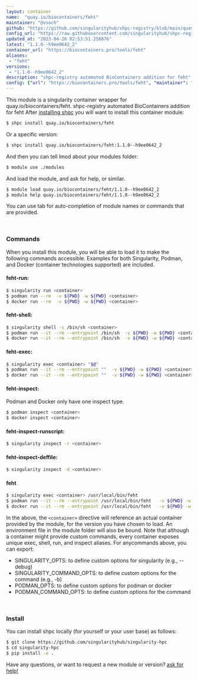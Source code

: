 ```yaml
---
layout: container
name:  "quay.io/biocontainers/feht"
maintainer: "@vsoch"
github: "https://github.com/singularityhub/shpc-registry/blob/main/quay.io/biocontainers/feht/container.yaml"
config_url: "https://raw.githubusercontent.com/singularityhub/shpc-registry/main/quay.io/biocontainers/feht/container.yaml"
updated_at: "2023-04-26 02:53:51.258876"
latest: "1.1.0--h9ee0642_2"
container_url: "https://biocontainers.pro/tools/feht"
aliases:
 - "feht"
versions:
 - "1.1.0--h9ee0642_2"
description: "shpc-registry automated BioContainers addition for feht"
config: {"url": "https://biocontainers.pro/tools/feht", "maintainer": "@vsoch", "description": "shpc-registry automated BioContainers addition for feht", "latest": {"1.1.0--h9ee0642_2": "sha256:90fe268421161dea13e0b16b1550fc5069f1e8e556253ff7b45603f3e29ffb47"}, "tags": {"1.1.0--h9ee0642_2": "sha256:90fe268421161dea13e0b16b1550fc5069f1e8e556253ff7b45603f3e29ffb47"}, "docker": "quay.io/biocontainers/feht", "aliases": {"feht": "/usr/local/bin/feht"}}
---
```


This module is a singularity container wrapper for quay.io/biocontainers/feht.
shpc-registry automated BioContainers addition for feht
After [installing shpc](#install) you will want to install this container module:


```bash
$ shpc install quay.io/biocontainers/feht
```

Or a specific version:

```bash
$ shpc install quay.io/biocontainers/feht:1.1.0--h9ee0642_2
```

And then you can tell lmod about your modules folder:

```bash
$ module use ./modules
```

And load the module, and ask for help, or similar.

```bash
$ module load quay.io/biocontainers/feht/1.1.0--h9ee0642_2
$ module help quay.io/biocontainers/feht/1.1.0--h9ee0642_2
```

You can use tab for auto-completion of module names or commands that are provided.

<br>

### Commands

When you install this module, you will be able to load it to make the following commands accessible.
Examples for both Singularity, Podman, and Docker (container technologies supported) are included.

#### feht-run:

```bash
$ singularity run <container>
$ podman run --rm  -v ${PWD} -w ${PWD} <container>
$ docker run --rm  -v ${PWD} -w ${PWD} <container>
```

#### feht-shell:

```bash
$ singularity shell -s /bin/sh <container>
$ podman run --it --rm --entrypoint /bin/sh  -v ${PWD} -w ${PWD} <container>
$ docker run --it --rm --entrypoint /bin/sh  -v ${PWD} -w ${PWD} <container>
```

#### feht-exec:

```bash
$ singularity exec <container> "$@"
$ podman run --it --rm --entrypoint ""  -v ${PWD} -w ${PWD} <container> "$@"
$ docker run --it --rm --entrypoint ""  -v ${PWD} -w ${PWD} <container> "$@"
```

#### feht-inspect:

Podman and Docker only have one inspect type.

```bash
$ podman inspect <container>
$ docker inspect <container>
```

#### feht-inspect-runscript:

```bash
$ singularity inspect -r <container>
```

#### feht-inspect-deffile:

```bash
$ singularity inspect -d <container>
```


#### feht

```bash
$ singularity exec <container> /usr/local/bin/feht
$ podman run --it --rm --entrypoint /usr/local/bin/feht   -v ${PWD} -w ${PWD} <container> -c " $@"
$ docker run --it --rm --entrypoint /usr/local/bin/feht   -v ${PWD} -w ${PWD} <container> -c " $@"
```



In the above, the `<container>` directive will reference an actual container provided
by the module, for the version you have chosen to load. An environment file in the
module folder will also be bound. Note that although a container
might provide custom commands, every container exposes unique exec, shell, run, and
inspect aliases. For anycommands above, you can export:

 - SINGULARITY_OPTS: to define custom options for singularity (e.g., --debug)
 - SINGULARITY_COMMAND_OPTS: to define custom options for the command (e.g., -b)
 - PODMAN_OPTS: to define custom options for podman or docker
 - PODMAN_COMMAND_OPTS: to define custom options for the command

<br>

### Install

You can install shpc locally (for yourself or your user base) as follows:

```bash
$ git clone https://github.com/singularityhub/singularity-hpc
$ cd singularity-hpc
$ pip install -e .
```

Have any questions, or want to request a new module or version? [ask for help!](https://github.com/singularityhub/singularity-hpc/issues)